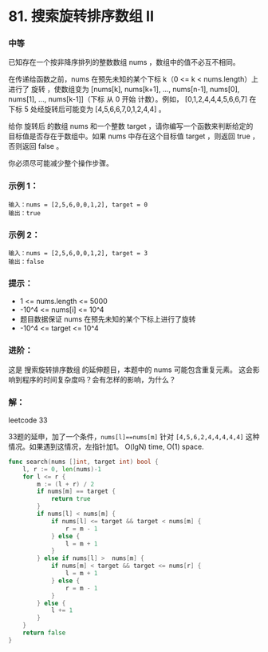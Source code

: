 # 81. 搜索旋转排序数组 II

### 中等

已知存在一个按非降序排列的整数数组 nums ，数组中的值不必互不相同。

在传递给函数之前，nums 在预先未知的某个下标 k（0 <= k < nums.length）上进行了 旋转 ，使数组变为 [nums[k], nums[k+1], ..., nums[n-1], nums[0], nums[1], ..., nums[k-1]]（下标 从 0 开始 计数）。例如， [0,1,2,4,4,4,5,6,6,7] 在下标 5 处经旋转后可能变为 [4,5,6,6,7,0,1,2,4,4] 。

给你 旋转后 的数组 nums 和一个整数 target ，请你编写一个函数来判断给定的目标值是否存在于数组中。如果 nums 中存在这个目标值 target ，则返回 true ，否则返回 false 。

你必须尽可能减少整个操作步骤。

### 示例 1：

	输入：nums = [2,5,6,0,0,1,2], target = 0
	输出：true

### 示例 2：

	输入：nums = [2,5,6,0,0,1,2], target = 3
	输出：false

### 提示：
- 1 <= nums.length <= 5000
- -10^4 <= nums[i] <= 10^4
- 题目数据保证 nums 在预先未知的某个下标上进行了旋转
- -10^4 <= target <= 10^4

### 进阶：
这是 搜索旋转排序数组 的延伸题目，本题中的 nums  可能包含重复元素。
这会影响到程序的时间复杂度吗？会有怎样的影响，为什么？

### 解：

leetcode 33

33题的延申，加了一个条件，`nums[l]==nums[m]` 针对 `[4,5,6,2,4,4,4,4,4]` 这种情况。如果遇到这情况，左指针加1。 O(lgN) time, O(1) space. 

```go
func search(nums []int, target int) bool {
    l, r := 0, len(nums)-1
	for l <= r {
		m := (l + r) / 2
		if nums[m] == target {
			return true
		}
		if nums[l] < nums[m] {
			if nums[l] <= target && target < nums[m] {
				r = m - 1
			} else {
				l = m + 1
			}
		} else if nums[l] >  nums[m] {
			if nums[m] < target && target <= nums[r] {
				l = m + 1
			} else {
				r = m - 1
			}
		} else {
            l += 1
        }
	}
	return false
}
```